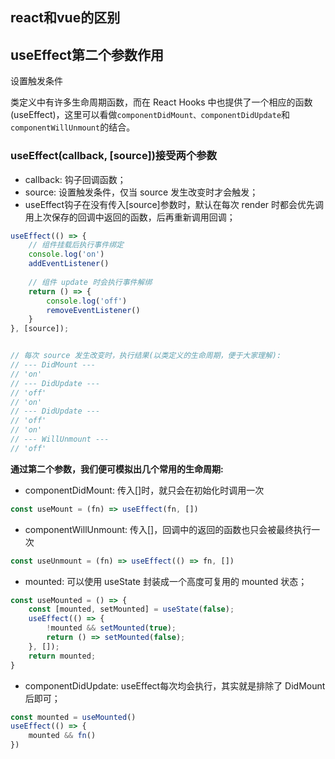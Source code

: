 ## react和vue的区别

## useEffect第二个参数作用
设置触发条件

类定义中有许多生命周期函数，而在 React Hooks 中也提供了一个相应的函数 (useEffect)，这里可以看做`componentDidMount、componentDidUpdate`和`componentWillUnmount`的结合。

### useEffect(callback, [source])接受两个参数

- callback: 钩子回调函数；
- source: 设置触发条件，仅当 source 发生改变时才会触发；
- useEffect钩子在没有传入[source]参数时，默认在每次 render 时都会优先调用上次保存的回调中返回的函数，后再重新调用回调；
```js
useEffect(() => {
	// 组件挂载后执行事件绑定
	console.log('on')
	addEventListener()
	
	// 组件 update 时会执行事件解绑
	return () => {
		console.log('off')
		removeEventListener()
	}
}, [source]);


// 每次 source 发生改变时，执行结果(以类定义的生命周期，便于大家理解):
// --- DidMount ---
// 'on'
// --- DidUpdate ---
// 'off'
// 'on'
// --- DidUpdate ---
// 'off'
// 'on'
// --- WillUnmount --- 
// 'off'
```
**通过第二个参数，我们便可模拟出几个常用的生命周期:**
- componentDidMount: 传入[]时，就只会在初始化时调用一次
```js
const useMount = (fn) => useEffect(fn, [])
```
- componentWillUnmount: 传入[]，回调中的返回的函数也只会被最终执行一次
```js
const useUnmount = (fn) => useEffect(() => fn, [])
```
- mounted: 可以使用 useState 封装成一个高度可复用的 mounted 状态；
```js
const useMounted = () => {
    const [mounted, setMounted] = useState(false);
    useEffect(() => {
        !mounted && setMounted(true);
        return () => setMounted(false);
    }, []);
    return mounted;
}
```
- componentDidUpdate: useEffect每次均会执行，其实就是排除了 DidMount 后即可；
```js
const mounted = useMounted() 
useEffect(() => {
    mounted && fn()
})
```
